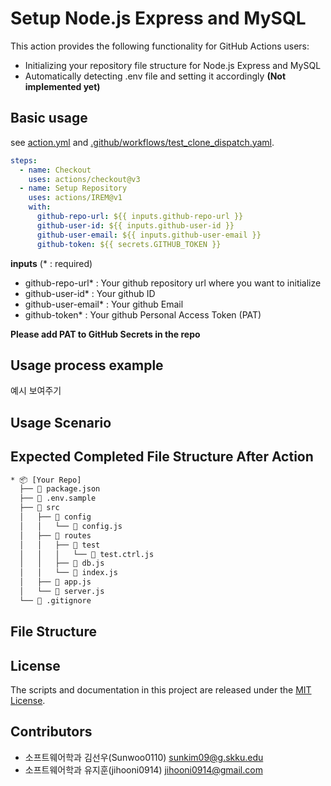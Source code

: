 # Setup Node.js Express and MySQL

This action provides the following functionality for GitHub Actions users:
- Initializing your repository file structure for Node.js Express and MySQL
- Automatically detecting .env file and setting it accordingly **(Not implemented yet)**

## Basic usage

see [action.yml](action.yml) and [.github/workflows/test_clone_dispatch.yaml](.github/workflows/test_clone_dispatch.yaml).


```yaml
steps:
  - name: Checkout
    uses: actions/checkout@v3
  - name: Setup Repository
    uses: actions/IREM@v1
    with:
      github-repo-url: ${{ inputs.github-repo-url }}
      github-user-id: ${{ inputs.github-user-id }}
      github-user-email: ${{ inputs.github-user-email }}
      github-token: ${{ secrets.GITHUB_TOKEN }}
```

**inputs** (* : required)
- github-repo-url* : Your github repository url where you want to initialize
- github-user-id* : Your github ID
- github-user-email* : Your github Email
- github-token* : Your github Personal Access Token (PAT)

**Please add PAT to GitHub Secrets in the repo**

## Usage process example
예시 보여주기

## Usage Scenario

## Expected Completed File Structure After Action
```bash
* 📦 [Your Repo]
  ├──  package.json
  ├──  .env.sample
  ├──  src
  │   ├──  config
  │   │   └──  config.js
  │   ├──  routes
  │   │   ├──  test
  │   │   │   └──  test.ctrl.js
  │   │   ├──  db.js
  │   │   └──  index.js
  │   ├──  app.js
  │   └──  server.js
  └──  .gitignore
```

## File Structure

## License
The scripts and documentation in this project are released under the [MIT License](LICENSE).

## Contributors
- 소프트웨어학과 김선우(Sunwoo0110) sunkim09@g.skku.edu
- 소프트웨어학과 유지훈(jihooni0914) jihooni0914@gmail.com

